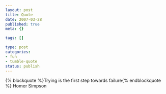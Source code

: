 ```yaml
--- 
layout: post
title: Quote
date: 2007-03-28
published: true
meta: {}

tags: []

type: post
categories: 
- fun
- tumble-quote
status: publish
---
```

{% blockquote %}Trying is the first step towards failure{% endblockquote %} Homer Simpson
